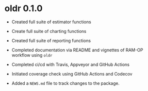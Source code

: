# oldr 0.1.0

* Created full suite of estimator functions

* Create full suite of charting functions

* Created full suite of reporting functions

* Completed documentation via README and vignettes of RAM-OP workflow using `oldr`

* Completed ci/cd with Travis, Appveyor and GitHub Actions

* Initiated coverage check using GitHub Actions and Codecov

* Added a `NEWS.md` file to track changes to the package.

